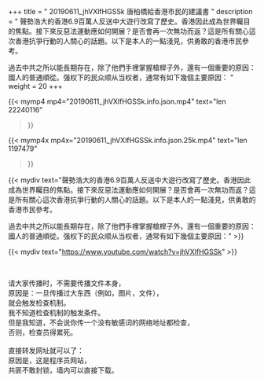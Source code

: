 +++
title = " 20190611_jhVXlfHGSSk 唐柏橋給香港市民的建議書 "
description = " 聲勢浩大的香港6.9百萬人反送中大遊行改寫了歷史。香港因此成為世界矚目的焦點。接下來反惡法運動應如何開展？是否會再一次無功而返？這是所有關心這次香港抗爭行動的人關心的話題。以下是本人的一點淺見，供勇敢的香港市民參考。

過去中共之所以能長期存在，除了他們手裡掌握槍桿子外，還有一個重要的原因：國人的普通順從。强权下的民众顺从当权者，通常有如下幾個主要原因： "
weight = 20
+++

{{< mymp4 mp4="20190611_jhVXlfHGSSk.info.json.mp4" 
text="len 22240116"
>}}

{{< mymp4x  mp4x="20190611_jhVXlfHGSSk.info.json.25k.mp4"
text="len 1197479"
>}}


{{< mydiv text="聲勢浩大的香港6.9百萬人反送中大遊行改寫了歷史。香港因此成為世界矚目的焦點。接下來反惡法運動應如何開展？是否會再一次無功而返？這是所有關心這次香港抗爭行動的人關心的話題。以下是本人的一點淺見，供勇敢的香港市民參考。

過去中共之所以能長期存在，除了他們手裡掌握槍桿子外，還有一個重要的原因：國人的普通順從。强权下的民众顺从当权者，通常有如下幾個主要原因：" >}}
<br>

{{< mydiv text="https://www.youtube.com/watch?v=jhVXlfHGSSk" >}}


<br>

请大家传播时，不需要传播文件本身，<br>
原因是：一旦传播过大东西（例如，图片，文件），<br>
就会触发检查机制。<br>
我不知道检查机制的触发条件。<br>
但是我知道，不会说你传一个没有敏感词的网络地址都检查，<br>
否则，检查员得累死。<br><br>
直接转发网址就可以了：<br>
原因是，这是程序员网站，<br>
共匪不敢封锁，墙内可以直接下载。


